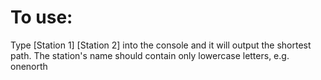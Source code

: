 # To use:
Type [Station 1] [Station 2] into the console and it will output the shortest path. The station's name should contain only lowercase letters, e.g. onenorth
